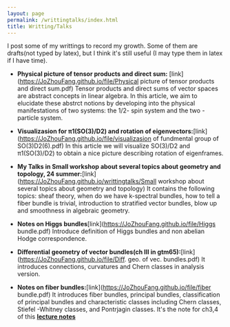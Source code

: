 ```yaml
---
layout: page
permalink: /writtingtalks/index.html
title: Writting/Talks
---
```


I post some of my writtings to record my growth. Some of them are drafts(not typed by latex), but I think it's still useful (I may type them in latex if I have time).


- **Physical picture of tensor products and direct sum:** [link](https://JoZhouFang.github.io/file/Physical picture of tensor products and direct sum.pdf)
Tensor products and direct sums of vector spaces are abstract concepts
in linear algebra. In this article, we aim to elucidate these abstrct notions
by developing into the physical manifestations of two systems: the 1/2-
spin system and the two -particle system.


- **Visualizasion for π1(SO(3)/D2) and rotation of eigenvectors:**[link](https://JoZhouFang.github.io/file/visualizasion of fundmental group of SO(3)D2(6).pdf) In this article we will visualize SO(3)/D2 and π1(SO(3)/D2) to obtain a nice picture describing rotation of eigenframes.


- **My Talks in Small workshop about several topics about geometry and topology, 24 summer:**[link](https://JoZhouFang.github.io/writtingtalks/Small workshop about several topics about geometry and topology) It contains the following topics: sheaf theory, when do we have k-spectral bundles, how to tell a fiber bundle is trivial, introduction to stratified vector bundles, blow up and smoothness in algebraic geometry.

- **Notes on Higgs bundles**[link](https://JoZhouFang.github.io/file/Higgs bundle.pdf) Introduce definition of Higgs bundles and non abelian Hodge correspondence.

- **Differential geometry of vector bundles(ch III in gtm65):**[link](https://JoZhouFang.github.io/file/Diff. geo. of vec. bundles.pdf) It introduces connections, curvatures and Chern classes in analysis version.

- **Notes on fiber bundles:**[link](https://JoZhouFang.github.io/file/fiber bundle.pdf) It introduces fiber bundles, principal bundles, classification of principal bundles and characteristic classes including Chern classes, Stiefel -Whitney classes, and Pontrjagin classes. It's the note for ch3,4 of this **[lecture notes](https://www.uio.no/studier/emner/matnat/math/MAT4540/h23/754notes-1.pdf)**



